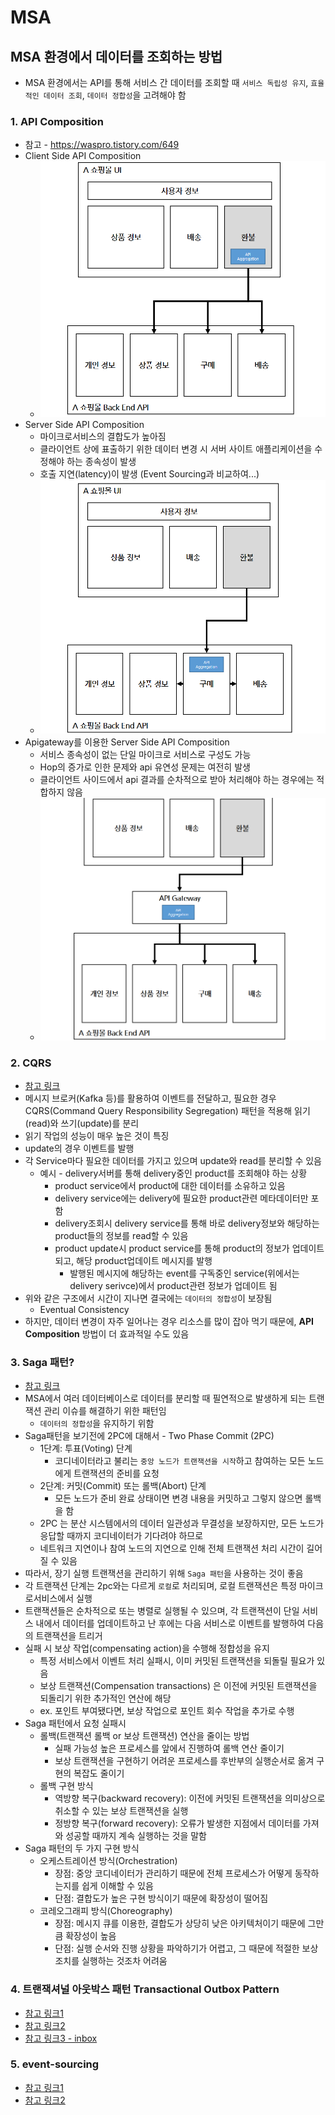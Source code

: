 # MSA

## MSA 환경에서 데이터를 조회하는 방법
* MSA 환경에서는 API를 통해 서비스 간 데이터를 조회할 때 `서비스 독립성 유지`, `효율적인 데이터 조회`, `데이터 정합성`을 고려해야 함

### 1. API Composition
* 참고 - https://waspro.tistory.com/649
* Client Side API Composition
  * ![](2025-02-12-02-35-32.png)
* Server Side API Composition
  * 마이크로서비스의 결합도가 높아짐
  * 클라이언트 상에 표출하기 위한 데이터 변경 시 서버 사이트 애플리케이션을 수정해야 하는 종속성이 발생
  * 호출 지연(latency)이 발생 (Event Sourcing과 비교하여...)
  * ![](2025-02-12-02-35-54.png)
* Apigateway를 이용한 Server Side API Composition
  * 서비스 종속성이 없는 단일 마이크로 서비스로 구성도 가능
  * Hop의 증가로 인한 문제와 api 유연성 문제는 여전히 발생
  * 클라이언트 사이드에서 api 결과를 순차적으로 받아 처리해야 하는 경우에는 적합하지 않음
  * ![](2025-02-12-02-41-26.png)

### 2. CQRS
* [참고 링크](https://velog.io/@everyhannn/CQRS-Event-Sourcing)
* 메시지 브로커(Kafka 등)를 활용하여 이벤트를 전달하고, 필요한 경우 CQRS(Command Query Responsibility Segregation) 패턴을 적용해 읽기(read)와 쓰기(update)를 분리
* 읽기 작업의 성능이 매우 높은 것이 특징
* update의 경우 이벤트를 발행
* 각 Service마다 필요한 데이터를 가지고 있으며 update와 read를 분리할 수 있음
  * 예시 - delivery서버를 통해 delivery중인 product를 조회해야 하는 상황
    * product service에서 product에 대한 데이터를 소유하고 있음
    * delivery service에는 delivery에 필요한 product관련 메타데이터만 포함
    * delivery조회시 delivery service를 통해 바로 delivery정보와 해당하는 product들의 정보를 read할 수 있음
    * product update시 product service를 통해 product의 정보가 업데이트 되고, 해당 product업데이트 메시지를 발행
      * 발행된 메시지에 해당하는 event를 구독중인 service(위에서는 delivery serivce)에서 product관련 정보가 업데이트 됨
* 위와 같은 구조에서 시간이 지나면 결국에는 `데이터의 정합성`이 보장됨
  * Eventual Consistency
* 하지만, 데이터 변경이 자주 일어나는 경우 리소스를 많이 잡아 먹기 때문에, **API Composition** 방법이 더 효과적일 수도 있음


### 3. Saga 패턴?
* [참고 링크](https://medium.com/@greg.shiny82/%EB%A7%88%EC%9D%B4%ED%81%AC%EB%A1%9C%EC%84%9C%EB%B9%84%EC%8A%A4-%EC%82%AC%EA%B0%80-%ED%8C%A8%ED%84%B4-544fc1adf5f3)
* MSA에서 여러 데이터베이스로 데이터를 분리할 때 필연적으로 발생하게 되는 트랜잭션 관리 이슈를 해결하기 위한 패턴임
  * `데이터의 정합성`을 유지하기 위함
* Saga패턴을 보기전에 2PC에 대해서 - Two Phase Commit (2PC)
  * 1단계: 투표(Voting) 단계
    * 코디네이터라고 불리는 `중앙 노드가 트랜잭션을 시작`하고 참여하는 모든 노드에게 트랜잭션의 준비를 요청
  * 2단계: 커밋(Commit) 또는 롤백(Abort) 단계
    * 모든 노드가 준비 완료 상태이면 변경 내용을 커밋하고 그렇지 않으면 롤백을 함
  * 2PC 는 분산 시스템에서의 데이터 일관성과 무결성을 보장하지만, 모든 노드가 응답할 때까지 코디네이터가 기다려야 하므로 
  * 네트워크 지연이나 참여 노드의 지연으로 인해 전체 트랜잭션 처리 시간이 길어질 수 있음
* 따라서, 장기 실행 트랜잭션을 관리하기 위해 `Saga 패턴`을 사용하는 것이 좋음
* 각 트랜잭션 단계는 2pc와는 다르게 `로컬`로 처리되며, 로컬 트랜잭션은 특정 마이크로서비스에서 실행
* 트랜잭션들은 순차적으로 또는 병렬로 실행될 수 있으며, 각 트랜잭션이 단일 서비스 내에서 데이터를 업데이트하고 난 후에는 다음 서비스로 이벤트를 발행하여 다음의 트랜잭션을 트리거
* 실패 시 보상 작업(compensating action)을 수행해 정합성을 유지
  * 특정 서비스에서 이벤트 처리 실패시, 이미 커밋된 트랜잭션을 되돌릴 필요가 있음
  * 보상 트랜잭션(Compensation transactions) 은 이전에 커밋된 트랜잭션을 되돌리기 위한 추가적인 연산에 해당
  * ex. 포인트 부여됐다면, 보상 작업으로 포인트 회수 작업을 추가로 수행
* Saga 패턴에서 요청 실패시
  * 롤백(트랜잭션 롤백 or 보상 트랜잭션) 연산을 줄이는 방법
    * 실패 가능성 높은 프로세스를 앞에서 진행하여 롤백 연산 줄이기
    * 보상 트랜잭션을 구현하기 어려운 프로세스를 후반부의 실행순서로 옮겨 구현의 복잡도 줄이기
  * 롤백 구현 방식
    * 역방향 복구(backward recovery): 이전에 커밋된 트랜잭션을 의미상으로 취소할 수 있는 보상 트랜잭션을 실행
    * 정방향 복구(forward recovery): 오류가 발생한 지점에서 데이터를 가져와 성공할 때까지 계속 실행하는 것을 말함
* Saga 패턴의 두 가지 구현 방식
  * 오케스트레이션 방식(Orchestration)
    * 장점: 중앙 코디네이터가 관리하기 때문에 전체 프로세스가 어떻게 동작하는지를 쉽게 이해할 수 있음
    * 단점: 결합도가 높은 구현 방식이기 때문에 확장성이 떨어짐
  * 코레오그래피 방식(Choreography)
    * 장점: 메시지 큐를 이용한, 결합도가 상당히 낮은 아키텍처이기 때문에 그만큼 확장성이 높음
    * 단점: 실행 순서와 진행 상황을 파악하기가 어렵고, 그 때문에 적절한 보상 조치를 실행하는 것조차 어려움

### 4. 트랜잭셔널 아웃박스 패턴 Transactional Outbox Pattern
* [참고 링크1](https://medium.com/@greg.shiny82/%ED%8A%B8%EB%9E%9C%EC%9E%AD%EC%85%94%EB%84%90-%EC%95%84%EC%9B%83%EB%B0%95%EC%8A%A4-%ED%8C%A8%ED%84%B4%EC%9D%98-%EC%8B%A4%EC%A0%9C-%EA%B5%AC%ED%98%84-%EC%82%AC%EB%A1%80-29cm-0f822fc23edb)
* [참고 링크2](https://curiousjinan.tistory.com/entry/transactional-outbox-pattern-microservices-kafka)
* [참고 링크3 - inbox](https://curiousjinan.tistory.com/entry/kafka-consumer-inbox-pattern)


### 5. event-sourcing
* [참고 링크1](https://velog.io/@everyhannn/CQRS-Event-Sourcing)
* [참고 링크2](https://curiousjinan.tistory.com/entry/cqrs-explained-event-sourcing?category=1503500)